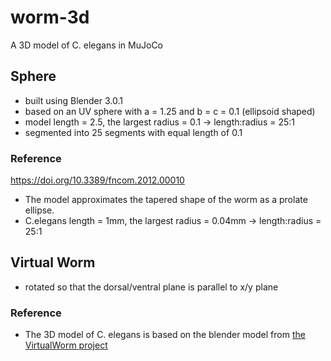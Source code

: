 # worm-3d
A 3D model of C. elegans in MuJoCo

## Sphere
* built using Blender 3.0.1
* based on an UV sphere with a = 1.25 and b = c = 0.1 (ellipsoid shaped)
* model length = 2.5, the largest radius = 0.1 -> length:radius = 25:1
* segmented into 25 segments with equal length of 0.1

### Reference
https://doi.org/10.3389/fncom.2012.00010
* The model approximates the tapered shape of the worm as a prolate ellipse.
* C.elegans length = 1mm, the largest radius = 0.04mm -> length:radius = 25:1

## Virtual Worm
* rotated so that the dorsal/ventral plane is parallel to x/y plane

### Reference
* The 3D model of C. elegans is based on the blender model from [the VirtualWorm project](http://caltech.wormbase.org/virtualworm/)

